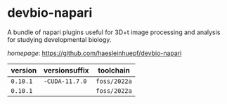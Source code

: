 # devbio-napari

A bundle of napari plugins useful for 3D+t image  processing and analysis for studying developmental biology.

*homepage*: <https://github.com/haesleinhuepf/devbio-napari>

version | versionsuffix | toolchain
--------|---------------|----------
``0.10.1`` | ``-CUDA-11.7.0`` | ``foss/2022a``
``0.10.1`` |  | ``foss/2022a``
